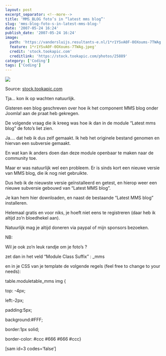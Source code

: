 ```yaml
---
layout: post
excerpt_separator: <!--more-->
title: 'MMS_BLOG foto’s in “latest mms blog”'
slug: 'mms-blog-foto-s-in-latest-mms-blog-'
date: '2007-05-24 16:24'
publish_date: '2007-05-24 16:24'
image:
  path: 'https://vandersluijs.resultants-e.nl/1*r1YSvA0F-0OXoums-7TWAg.jpeg'
  feature: 1*r1YSvA0F-0OXoums-7TWAg.jpeg'
  credit: 'stock.tookapic.com'
  creditlink: 'https://stock.tookapic.com/photos/25889'
category: ['Coding']
tags: ['Coding']
---
```

![](https://vandersluijs.resultants-e.nl/1*r1YSvA0F-0OXoums-7TWAg.jpeg)

Source: [stock.tookapic.com](https://stock.tookapic.com/photos/25889)

Tja… kon ik op wachten natuurlijk.  
  
Gisteren een blog geschreven over hoe ik het component MMS blog onder Joomla!
aan de praat heb gekregen.  
  
De volgende vraag die ik kreeg was hoe ik dan in de module “Latest mms blog”
de foto’s liet zien.  
<!--more-->
Ja…. dat heb ik dus zelf gemaakt. Ik heb het originele bestand genomen en
hiervan een subversie gemaakt.  
  
En wat kan ik anders doen dan deze module openbaar te maken naar de community
toe.  
  
Maar er was natuurlijk wel een probleem. Er is sinds kort een nieuwe versie
van MMS blog, die ik nog niet gebruikte.  
  
Dus heb ik de nieuwste versie geïnstalleerd en getest, en hierop weer een
nieuwe subversie gebouwd van “Latest MMS blog”.  
  
Je kan hem hier downloaden, en naast de bestaande “Latest MMS blog”
installeren.  
  
Helemaal gratis en voor niks, je hoeft niet eens te registreren (daar heb ik
altijd zo’n bloedhekel aan).  
  
Natuurlijk mag je altijd doneren via paypal of mijn sponsors bezoeken.  
  
NB:  
  
Wil je ook zo’n leuk randje om je foto’s ?  
  
zet dan in het veld “Module Class Suffix” : _mms  
  
en in je CSS van je template de volgende regels (feel free to change to your
needs):  
  
table.moduletable_mms img {  
  
top: -4px;  
  
left:-2px;  
  
padding:5px;  
  
background:#FFF;  
  
border:1px solid;  
  
border-color: #ccc #666 #666 #ccc}  
  
[sam id=3 codes=’false’]

